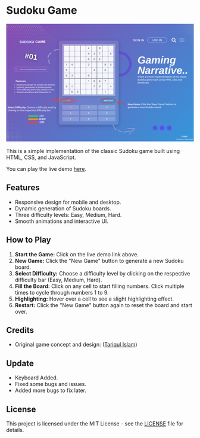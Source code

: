 # Sudoku Game

![Sudoku Game](cover.png)


This is a simple implementation of the classic Sudoku game built using HTML, CSS, and JavaScript.

You can play the live demo [here](https://tariqulislaam.github.io/sudoku/).

## Features

- Responsive design for mobile and desktop.
- Dynamic generation of Sudoku boards.
- Three difficulty levels: Easy, Medium, Hard.
- Smooth animations and interactive UI.

## How to Play

1. **Start the Game:** Click on the live demo link above.
2. **New Game:** Click the "New Game" button to generate a new Sudoku board.
3. **Select Difficulty:** Choose a difficulty level by clicking on the respective difficulty bar (Easy, Medium, Hard).
4. **Fill the Board:** Click on any cell to start filling numbers. Click multiple times to cycle through numbers 1 to 9.
5. **Highlighting:** Hover over a cell to see a slight highlighting effect.
6. **Restart:** Click the "New Game" button again to reset the board and start over.

## Credits

- Original game concept and design: ([Tariqul Islam](https://facebook.com/tariqulislaamrahat))

## Update

- Keyboard Added.
- Fixed some bugs and issues.
- Added more bugs to fix later.

## License

This project is licensed under the MIT License - see the [LICENSE](LICENSE) file for details.
